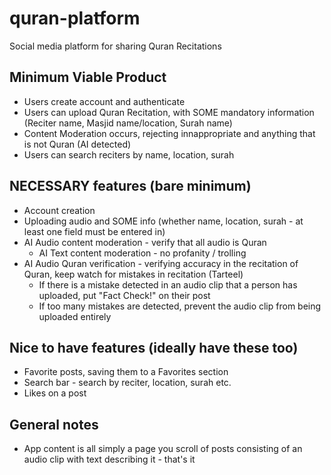 # quran-platform
Social media platform for sharing Quran Recitations 

## Minimum Viable Product

* Users create account and authenticate
* Users can upload Quran Recitation, with SOME mandatory information (Reciter name, Masjid name/location, Surah name)
* Content Moderation occurs, rejecting innappropriate and anything that is not Quran (AI detected)
* Users can search reciters by name, location, surah

## NECESSARY features (bare minimum)
* Account creation
* Uploading audio and SOME info (whether name, location, surah - at least one field must be entered in)
* AI Audio content moderation - verify that all audio is Quran
  * AI Text content moderation - no profanity / trolling
* AI Audio Quran verification - verifying accuracy in the recitation of Quran, keep watch for mistakes in recitation (Tarteel)
  * If there is a mistake detected in an audio clip that a person has uploaded, put "Fact Check!" on their post
  * If too many mistakes are detected, prevent the audio clip from being uploaded entirely

## Nice to have features (ideally have these too)
* Favorite posts, saving them to a Favorites section
* Search bar - search by reciter, location, surah etc.
* Likes on a post

## General notes
* App content is all simply a page you scroll of posts consisting of an audio clip with text describing it - that's it
